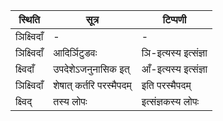 | स्थिति | सूत्र | टिप्पणी |
| ----- | ------- | ------ |
| ञिक्ष्विदाँ | - | - |
| ञिक्ष्विदाँ | आदिर्ञिटुडवः | ञि-इत्यस्य इत्संज्ञा |
| क्ष्विदाँ | उपदेशेऽजनुनासिक इत् | आँ-इत्यस्य इत्संज्ञा |
| ञिक्ष्विदाँ | शेषात् कर्तरि परस्मैपदम् | इति परस्मैपदम् |
| क्ष्विद् | तस्य लोपः | इत्संज्ञकस्य लोपः |
